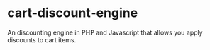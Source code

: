 # cart-discount-engine
An discounting engine in PHP and Javascript that allows you apply discounts to cart items.
